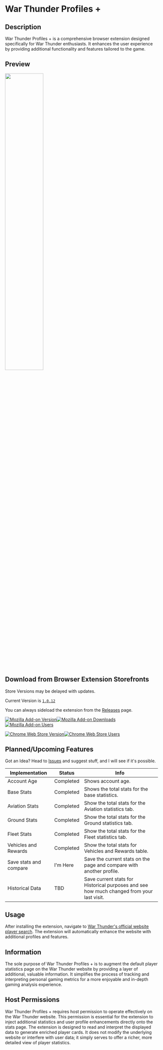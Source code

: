 # War Thunder Profiles +

## Description
War Thunder Profiles + is a comprehensive browser extension designed specifically for War Thunder enthusiasts. It enhances the user experience by providing additional functionality and features tailored to the game.

## Preview

<img src="https://github.com/cyberofficial/War-Thunder-Profiles-Plus/assets/19499442/ae7ba536-1433-4c55-90cf-9e3244b256f7" width="50%" />


## Download from Browser Extension Storefronts
Store Versions may be delayed with updates.

Current Version is [`1.0.12`](https://github.com/cyberofficial/War-Thunder-Profiles-Plus/releases/tag/1.0.12)

You can always sideload the extension from the [Releases](https://github.com/cyberofficial/War-Thunder-profiles-Plus/releases) page.

[![Mozilla Add-on Version](https://img.shields.io/amo/v/%7Bcaed2b56-87db-4e7a-a84f-6a5f3286f538%7D)![Mozilla Add-on Downloads](https://img.shields.io/amo/dw/%7Bcaed2b56-87db-4e7a-a84f-6a5f3286f538%7D)![Mozilla Add-on Users](https://img.shields.io/amo/users/%7Bcaed2b56-87db-4e7a-a84f-6a5f3286f538%7D)
](https://addons.mozilla.org/en-US/firefox/addon/war-thunder-profiles/)

[![Chrome Web Store Version](https://img.shields.io/chrome-web-store/v/njiencjfepihajibkgmnefmdpenacgbe)![Chrome Web Store Users](https://img.shields.io/chrome-web-store/users/njiencjfepihajibkgmnefmdpenacgbe)
](https://chrome.google.com/webstore/detail/war-thunder-profiles-%20/njiencjfepihajibkgmnefmdpenacgbe?hl=en&authuser=0)

## Planned/Upcoming Features
Got an Idea? Head to [Issues](https://github.com/cyberofficial/War-Thunder-profiles-Plus/issues) and suggest stuff, and I will see if it's possible.
  
| Implementation | Status | Info |
| -------------- | ------ | ---- |
| Account Age | Completed | Shows account age. |
| Base Stats | Completed | Shows the total stats for the base statistics. |
| Aviation Stats | Completed | Show the total stats for the Aviation statistics tab. |
| Ground Stats | Completed | Show the total stats for the Ground statistics tab. |
| Fleet Stats | Completed | Show the total stats for the Fleet statistics tab. |
| Vehicles and Rewards | Completed | Show the total stats for Vehicles and Rewards table. |
| Save stats and compare | I'm Here | Save the current stats on the page and compare with another profile. |
| Historical  Data | TBD | Save current stats for Historical purposes and see how much changed from your last visit. |

## Usage
After installing the extension, navigate to [War Thunder's official website player search](https://warthunder.com/en/community/searchplayers/).
The extension will automatically enhance the website with additional profiles and features.

## Information
The sole purpose of War Thunder Profiles + is to augment the default player statistics page on the War Thunder website by providing a layer of additional, valuable information.
It simplifies the process of tracking and interpreting personal gaming metrics for a more enjoyable and in-depth gaming analysis experience.

## Host Permissions
War Thunder Profiles + requires host permission to operate effectively on the War Thunder website.
This permission is essential for the extension to inject additional statistics and user profile enhancements directly onto the stats page.
The extension is designed to read and interpret the displayed data to generate enriched player cards.
It does not modify the underlying website or interfere with user data; it simply serves to offer a richer, more detailed view of player statistics.


